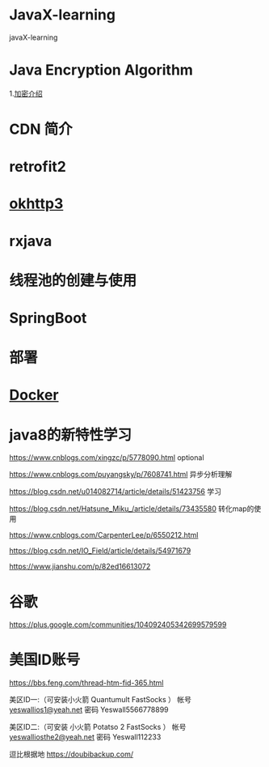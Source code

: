 # JavaX-learning
javaX-learning



# Java Encryption Algorithm

1.[加密介绍](https://github.com/Letitmiss/JavaX-learning/blob/master/blog/Encryption/01.Encryption.md)

# CDN 简介

# retrofit2

# [okhttp3](https://github.com/Letitmiss/JavaX-learning/blob/master/blog/okhttp/1.okhttp.md)

# rxjava

# 线程池的创建与使用

# SpringBoot


# 部署

# [Docker](https://github.com/Letitmiss/JavaX-learning/blob/master/blog/docker/1.docker.md)



# java8的新特性学习 
https://www.cnblogs.com/xingzc/p/5778090.html optional

https://www.cnblogs.com/puyangsky/p/7608741.html 异步分析理解
 
https://blog.csdn.net/u014082714/article/details/51423756   学习

https://blog.csdn.net/Hatsune_Miku_/article/details/73435580 转化map的使用

https://www.cnblogs.com/CarpenterLee/p/6550212.html

https://blog.csdn.net/IO_Field/article/details/54971679

https://www.jianshu.com/p/82ed16613072

# 谷歌
https://plus.google.com/communities/104092405342699579599

# 美国ID账号

https://bbs.feng.com/thread-htm-fid-365.html

美区ID一:（可安装小火箭 Quantumult FastSocks ）
帐号	yeswallios1@yeah.net
密码	Yeswall5566778899

美区ID二:（可安装 小火箭 Potatso 2 FastSocks ）
帐号	yeswalliosthe2@yeah.net
密码	Yeswall112233

逗比根据地
https://doubibackup.com/

